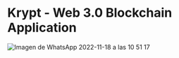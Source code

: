# Krypt - Web 3.0 Blockchain Application
![Imagen de WhatsApp 2022-11-18 a las 10 51 17](https://user-images.githubusercontent.com/99292913/202746262-d78a7d2f-1768-422a-9afd-44877b3a1f3b.jpg)
